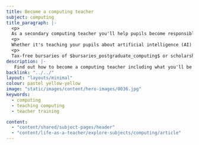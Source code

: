 ```yaml
---
title: Become a computing teacher
subject: computing
title_paragraph: |-
  <p>
  As a secondary computing teacher you'll help pupils become responsible and confident users of information and technology in an increasingly digital world.</p>
  <p>
  Whether it's teaching your pupils about artificial intelligence (AI) or creating apps, you could inspire them to look at a future role in tech.</p>
  <p>
  Tax-free bursaries of $bursaries_postgraduate_computing$ or scholarships of $scholarships_computing$ are available for eligible trainee computing teachers.</p>
description: |-
   Find out how to become a computing teacher including what you'll be teaching and what funding is available to help you train.
backlink: "../../"
layout: "layouts/minimal"
colour: pastel yellow-yellow
image: "static/images/content/hero-images/0036.jpg"
keywords:
  - computing
  - teaching computing
  - teacher training

content:
  - "content/shared/subject-pages/header"
  - "content/life-as-a-teacher/explore-subjects/computing/article"
---
```


